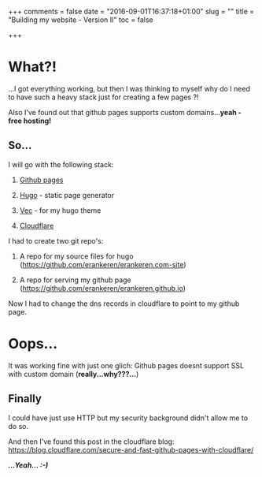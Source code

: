 +++
comments = false
date = "2016-09-01T16:37:18+01:00"
slug = ""
title = "Building my website - Version II"
toc = false

+++

# What?!

...I got everything working, but then I was thinking to myself why do I need to have such a heavy stack just for creating a few pages ?!

Also I've found out that github pages supports custom domains...**yeah - free hosting!**


## So...
I will go with the following stack:

1. [Github pages](https://pages.github.com/)

2. [Hugo](https://gohugo.io/) - static page generator

3. [Vec](https://github.com/IvanChou/yii.im) - for my hugo theme

4. [Cloudflare](https://cloudflare.com)

I had to create two git repo's:

1. A repo for my source files for hugo (https://github.com/erankeren/erankeren.com-site)

2. A repo for serving my github page (https://github.com/erankeren/erankeren.github.io)

Now I had to change the dns records in cloudflare to point to my github page. 


# Oops...
It was working fine with just one glich: Github pages doesnt support SSL with custom domain (**really...why???...**)

## Finally

I could have just use HTTP but my security background didn't allow me to do so.

And then I've found this post in the cloudflare blog:
https://blog.cloudflare.com/secure-and-fast-github-pages-with-cloudflare/

***...Yeah... :-)***





